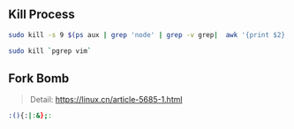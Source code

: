 ## Kill Process

```bash
sudo kill -s 9 $(ps aux | grep 'node' | grep -v grep|  awk '{print $2}')
```

```bash
sudo kill `pgrep vim`
```

## Fork Bomb

> Detail: https://linux.cn/article-5685-1.html

```bash
:(){:|:&};:
```
